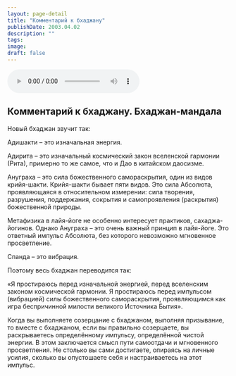 ```yaml
---
layout: page-detail
title: "Комментарий к бхаджану"
publishDate: 2003.04.02
description: ""
tags:
image:
draft: false
---
```


<audio title="2003.04.02 - Комментарий к бхаджану.mp3" src="/upload/iblock/65c/65cc3c8090a4a37282fd9e9d7ee56d87.mp3" controls=""></audio>

## **Комментарий к бхаджану. Бхаджан-мандала**

  
 Новый бхаджан звучит так:

 Адишакти – это изначальная энергия.

 Адирита – это изначальный космический закон вселенской гармонии (Рита), примерно то же самое, что и Дао в китайском даосизме.

 Ануграха – это сила божественного самораскрытия, один из видов крийя-шакти. Крийя-шакти бывает пяти видов. Это сила Абсолюта, проявляющаяся в относительном измерении: сила творения, разрушения, поддержания, сокрытия и самопроявления (раскрытия) божественной природы.

  
 Метафизика в лайя-йоге не особенно интересует практиков, сахаджа-йогинов. Однако Ануграха – это очень важный принцип в лайя-йоге. Это ответный импульс Абсолюта, без которого невозможно мгновенное просветление.

 Спанда – это вибрация.

  
 Поэтому весь бхаджан переводится так:

 «Я простираюсь перед изначальной энергией, перед вселенским законом космической гармонии. Я простираюсь перед импульсом (вибрацией) силы божественного самораскрытия, проявляющимся как игра беспричинной милости великого Источника Бытия».

  
 Когда вы выполняете созерцание с бхаджаном, выполняя призывание, то вместе с бхаджаном, если вы правильно созерцаете, вы раскрываетесь определённому импульсу, определённой чистой энергии. В этом заключается смысл пути самоотдачи и мгновенного просветления. Не столько вы сами достигаете, опираясь на личные усилия, сколько вы опустошаете себя и настраиваетесь на этот импульс.

  
